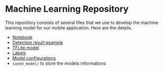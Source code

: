 # Machine Learning Repository

This repository consists of several files that we use to develop the machine learning model for our mobile application. Here are the details.

- [Notebook](https://github.com/C241-PS319/machine-learning/blob/main/ssd_mobnet_2.ipynb)
- [Detection result example](https://github.com/C241-PS319/machine-learning/blob/main/detection_results.jpg)
- [TFLite model](https://github.com/C241-PS319/machine-learning/blob/main/custom_model_lite/detect.tflite)
- [Labels](https://github.com/C241-PS319/machine-learning/blob/main/custom_model_lite/labelmap.txt)
- [Model configurations](https://github.com/C241-PS319/machine-learning/blob/main/custom_model_lite/pipeline_file.config)
- `saved_model/` to store the models informations
